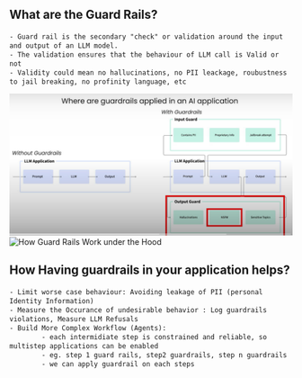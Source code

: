 
## What are the Guard Rails?
    - Guard rail is the secondary "check" or validation around the input and output of an LLM model.
    - The validation ensures that the behaviour of LLM call is Valid or not
    - Validity could mean no hallucinations, no PII leackage, roubustness to jail breaking, no profinity language, etc

![How Guard Rails applied in RAG/AI Applications](image.png)
![How Guard Rails Work under the Hood](gudardril2.png)


## How Having guardrails in your application helps?
    - Limit worse case behaviour: Avoiding leakage of PII (personal Identity Information)
    - Measure the Occurance of undesirable behavior : Log guardrails violations, Measure LLM Refusals
    - Build More Complex Workflow (Agents):
            - each intermidiate step is constrained and reliable, so multistep applications can be enabled
            - eg. step 1 guard rails, step2 guardrails, step n guardrails
            - we can apply guardrail on each steps

